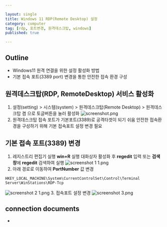 ```yaml
---

layout: single
title: Windows 11 RDP(Remote Desktop) 설정
category: computer
tag: [rdp, 포트변경, 원격데스크탑, windows]
published: true

---
```


## Outline
- Windows11 원격 연결을 위한 설정 활성화 방법
- 기본 접속 포트(3389 port) 변경을 통한 안전한 접속 환경 구성

## 원격데스크탑(RDP, RemoteDesktop) 서비스 활성화
1. 설정(setting) > 시스템(system) > 원격데스크탑(Remote Desktop) > 원격데스크탑 켬 으로 토글버튼을 눌러 활성화
![screenshot.png]({{site.url}}/_images/2023-05-14-C05/screenshot.png)
2. 원격데스크탑 접속 포트가 기본포트(3389)로 공격타겟이 되기 쉬움 안전한 접속환경을 구성하기 위해 기본 접속포트 설정 변경 필요

## 기본 접속 포트(3389) 변경
1. 레지스트리 편집기 실행
	**win+R** 실행 대화상자 활성화 후 **regedit** 입력 또는 **검색창**에 **regedit** 검색하여 실행
![screenshot 1 1.png]({{site.url}}/_images/2023-05-14-C05/screenshot%201.png)
2. 아래 경로로 이동하여 **PortNumber** 값 변경
```
HKEY_LOCAL_MACHINE\System\CurrentControlSet\Control\Terminal Server\WinStations\RDP-Tcp
```
![screenshot 2 1.png]({{site.url}}/_images/2023-05-14-C05/screenshot%202.png)
3. 접속포트 설정 변경
![screenshot 3.png]({{site.url}}/_images/2023-05-14-C05/screenshot%203.png)   

## connection documents
- 
